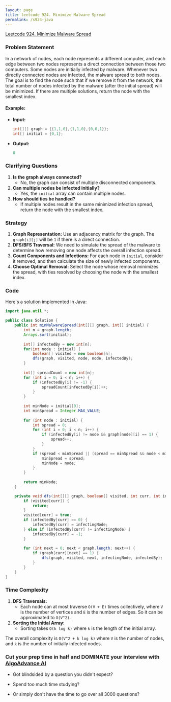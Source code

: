 ```yaml
---
layout: page
title: leetcode 924. Minimize Malware Spread
permalink: /s924-java
---
```

[Leetcode 924. Minimize Malware Spread](https://algoadvance.github.io/algoadvance/l924)
### Problem Statement
In a network of nodes, each node represents a different computer, and each edge between two nodes represents a direct connection between those two computers. Some nodes are initially infected by malware. Whenever two directly connected nodes are infected, the malware spread to both nodes. The goal is to find the node such that if we remove it from the network, the total number of nodes infected by the malware (after the initial spread) will be minimized. If there are multiple solutions, return the node with the smallest index.

#### Example:
- **Input:**
  ```java
  int[][] graph = {{1,1,0},{1,1,0},{0,0,1}};
  int[] initial = {0,1};
  ```
- **Output:**
  ```java
  0
  ```

### Clarifying Questions
1. **Is the graph always connected?**
   - No, the graph can consist of multiple disconnected components.
2. **Can multiple nodes be infected initially?**
   - Yes, the `initial` array can contain multiple nodes.
3. **How should ties be handled?**
   - If multiple nodes result in the same minimized infection spread, return the node with the smallest index.

### Strategy
1. **Graph Representation:** Use an adjacency matrix for the graph. The `graph[i][j]` will be `1` if there is a direct connection.
2. **DFS/BFS Traversal:** We need to simulate the spread of the malware to determine how removing one node affects the overall infection spread.
3. **Count Components and Infections:** For each node in `initial`, consider it removed, and then calculate the size of newly infected components.
4. **Choose Optimal Removal:** Select the node whose removal minimizes the spread, with ties resolved by choosing the node with the smallest index.

### Code
Here's a solution implemented in Java:

```java
import java.util.*;

public class Solution {
    public int minMalwareSpread(int[][] graph, int[] initial) {
        int n = graph.length;
        Arrays.sort(initial);
        
        int[] infectedBy = new int[n];
        for(int node : initial) {
            boolean[] visited = new boolean[n];
            dfs(graph, visited, node, node, infectedBy);
        }
        
        int[] spreadCount = new int[n];
        for (int i = 0; i < n; i++) {
            if (infectedBy[i] != -1) {
                spreadCount[infectedBy[i]]++;
            }
        }
        
        int minNode = initial[0];
        int minSpread = Integer.MAX_VALUE;
        
        for (int node : initial) {
            int spread = 0;
            for (int i = 0; i < n; i++) {
                if (infectedBy[i] != node && graph[node][i] == 1) {
                    spread++;
                }
            }
            if (spread < minSpread || (spread == minSpread && node < minNode)) {
                minSpread = spread;
                minNode = node;
            }
        }
        
        return minNode;
    }

    private void dfs(int[][] graph, boolean[] visited, int curr, int infectingNode, int[] infectedBy) {
        if (visited[curr]) {
            return;
        }
        visited[curr] = true;
        if (infectedBy[curr] == 0) {
            infectedBy[curr] = infectingNode;
        } else if (infectedBy[curr] != infectingNode) {
            infectedBy[curr] = -1;
        }
        
        for (int next = 0; next < graph.length; next++) {
            if (graph[curr][next] == 1) {
                dfs(graph, visited, next, infectingNode, infectedBy);
            }
        }
    }
}
```

### Time Complexity
1. **DFS Traversals:** 
   - Each node can at most traverse `O(V + E)` times collectively, where `V` is the number of vertices and `E` is the number of edges. So it can be approximated to `O(V^2)`.
2. **Sorting the Initial Array:** 
   - Sorting takes `O(k log k)` where `k` is the length of the initial array.
   
The overall complexity is `O(V^2 + k log k)` where `V` is the number of nodes, and `k` is the number of initially infected nodes.


### Cut your prep time in half and DOMINATE your interview with [AlgoAdvance AI](https://algoAdvance.com)

- Got blindsided by a question you didn't expect?

- Spend too much time studying?

- Or simply don't have the time to go over all 3000 questions?

